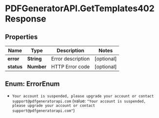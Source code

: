 # PDFGeneratorAPI.GetTemplates402Response

## Properties

Name | Type | Description | Notes
------------ | ------------- | ------------- | -------------
**error** | **String** | Error description | [optional] 
**status** | **Number** | HTTP Error code | [optional] 



## Enum: ErrorEnum


* `Your account is suspended, please upgrade your account or contact support@pdfgeneratorapi.com` (value: `"Your account is suspended, please upgrade your account or contact support@pdfgeneratorapi.com"`)




